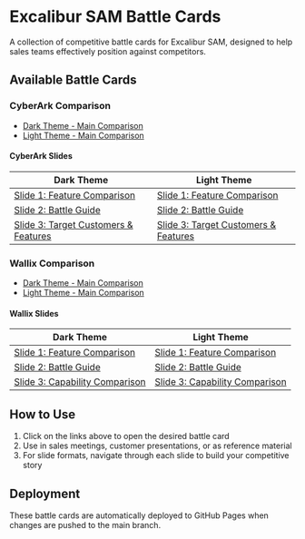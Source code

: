 # Excalibur SAM Battle Cards

A collection of competitive battle cards for Excalibur SAM, designed to help sales teams effectively position against competitors.

<!-- > **Note:** These battle cards are designed for sales teams to use when discussing Excalibur SAM's competitive advantages. They highlight key differentiators in a clear, visually appealing format. -->

## Available Battle Cards

### CyberArk Comparison
- [Dark Theme - Main Comparison](https://excalibur-enterprise.github.io/BattleCards/Cyberark/main-dark.html)
- [Light Theme - Main Comparison](https://excalibur-enterprise.github.io/BattleCards/Cyberark/main-bright.html)

#### CyberArk Slides
| Dark Theme | Light Theme |
|------------|-------------|
| [Slide 1: Feature Comparison](https://excalibur-enterprise.github.io/BattleCards/Cyberark/slide1-dark.html) | [Slide 1: Feature Comparison](https://excalibur-enterprise.github.io/BattleCards/Cyberark/slide1-bright.html) |
| [Slide 2: Battle Guide](https://excalibur-enterprise.github.io/BattleCards/Cyberark/slide2-dark.html) | [Slide 2: Battle Guide](https://excalibur-enterprise.github.io/BattleCards/Cyberark/slide2-bright.html) |
| [Slide 3: Target Customers & Features](https://excalibur-enterprise.github.io/BattleCards/Cyberark/slide3-dark.html) | [Slide 3: Target Customers & Features](https://excalibur-enterprise.github.io/BattleCards/Cyberark/slide3-bright.html) |

### Wallix Comparison
- [Dark Theme - Main Comparison](https://excalibur-enterprise.github.io/BattleCards/Wallix/main-dark.html)
- [Light Theme - Main Comparison](https://excalibur-enterprise.github.io/BattleCards/Wallix/main-bright.html)

#### Wallix Slides
| Dark Theme | Light Theme |
|------------|-------------|
| [Slide 1: Feature Comparison](https://excalibur-enterprise.github.io/BattleCards/Wallix/slide1-dark.html) | [Slide 1: Feature Comparison](https://excalibur-enterprise.github.io/BattleCards/Wallix/slide1-bright.html) |
| [Slide 2: Battle Guide](https://excalibur-enterprise.github.io/BattleCards/Wallix/slide2-dark.html) | [Slide 2: Battle Guide](https://excalibur-enterprise.github.io/BattleCards/Wallix/slide2-bright.html) |
| [Slide 3: Capability Comparison](https://excalibur-enterprise.github.io/BattleCards/Wallix/slide3-dark.html) | [Slide 3: Capability Comparison](https://excalibur-enterprise.github.io/BattleCards/Wallix/slide3-bright.html) |

<!-- ## Usage

These battle cards are designed to be used by sales teams when positioning Excalibur SAM against competitors. Each card highlights the key differentiators and competitive advantages of Excalibur SAM.

## Features

- **Responsive Design**: All battle cards are designed to work on desktop and tablet devices
- **Dark/Light Themes**: Choose between dark and light themes based on presentation needs
- **Slide Formats**: Available in both comprehensive single-page format and slide-by-slide presentation format -->

## How to Use

1. Click on the links above to open the desired battle card
2. Use in sales meetings, customer presentations, or as reference material
3. For slide formats, navigate through each slide to build your competitive story

<!-- ## Contributing

To contribute to these battle cards:

1. Fork the repository
2. Create a new branch for your changes
3. Make your updates to existing cards or create new ones
4. Submit a pull request with a clear description of your changes

### Adding New Competitors

To add a new competitor battle card:

1. Create a new directory with the competitor name
2. Use the existing HTML templates as a starting point
3. Update the content with relevant competitive information
4. Add links to the new battle cards in this README -->

## Deployment

These battle cards are automatically deployed to GitHub Pages when changes are pushed to the main branch.
